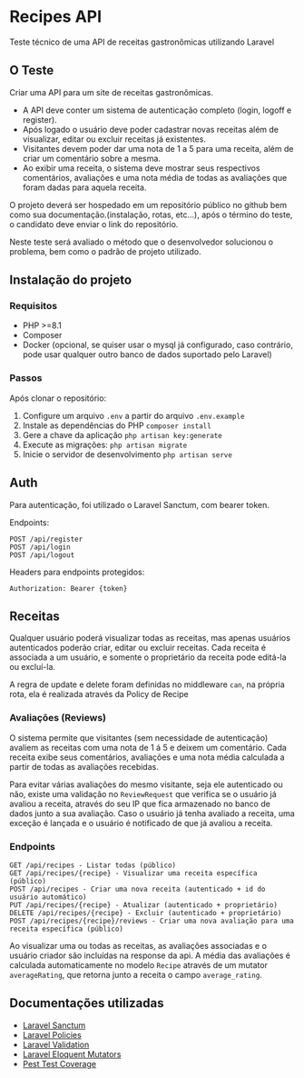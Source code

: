 # Recipes API

Teste técnico de uma API de receitas gastronômicas utilizando Laravel

## O Teste

Criar uma API para um site de receitas gastronômicas.

* A API deve conter um sistema de autenticação completo (login, logoff e register).
* Após logado o usuário deve poder cadastrar novas receitas além de visualizar, editar ou excluir receitas já
  existentes.
* Visitantes devem poder dar uma nota de 1 a 5 para uma receita, além de criar um comentário sobre a mesma.
* Ao exibir uma receita, o sistema deve mostrar seus respectivos comentários, avaliações e uma nota média de todas as
  avaliações que foram dadas para aquela receita.

O projeto deverá ser hospedado em um repositório público no github bem como sua documentação.(instalação, rotas, etc…),
após o término do teste, o candidato deve enviar o link do repositório.

Neste teste será avaliado o método que o desenvolvedor solucionou o problema, bem como o padrão de projeto utilizado.

## Instalação do projeto

### Requisitos

* PHP >=8.1
* Composer
* Docker (opcional, se quiser usar o mysql já configurado, caso contrário, pode usar qualquer outro banco de dados
  suportado pelo Laravel)

### Passos

Após clonar o repositório:

1. Configure um arquivo `.env` a partir do arquivo `.env.example`
2. Instale as dependências do PHP `composer install`
3. Gere a chave da aplicação `php artisan key:generate`
4. Execute as migrações: `php artisan migrate`
5. Inicie o servidor de desenvolvimento `php artisan serve`

## Auth

Para autenticação, foi utilizado o Laravel Sanctum, com bearer token.

Endpoints:

```
POST /api/register
POST /api/login
POST /api/logout
```

Headers para endpoints protegidos:

```
Authorization: Bearer {token}
```

## Receitas

Qualquer usuário poderá visualizar todas as receitas, mas apenas usuários autenticados poderão criar, editar ou excluir
receitas. Cada receita é associada a um usuário, e somente o proprietário da receita pode editá-la ou excluí-la.

A regra de update e delete foram definidas no middleware `can`, na própria rota, ela é realizada através da Policy de
Recipe

### Avaliações (Reviews)

O sistema permite que visitantes (sem necessidade de autenticação) avaliem as receitas com uma nota de 1 á 5 e deixem um
comentário. Cada receita exibe seus comentários, avaliações e uma nota média calculada a partir de todas as avaliações
recebidas.

Para evitar várias avaliações do mesmo visitante, seja ele autenticado ou não, existe uma validação no `ReviewRequest`
que verifica se o usuário já avaliou a receita, através do seu IP que fica armazenado no banco de dados junto a sua
avaliação. Caso o usuário já tenha avaliado a receita, uma exceção é lançada e o usuário é notificado de que já avaliou
a receita.

### Endpoints

```
GET /api/recipes - Listar todas (público)
GET /api/recipes/{recipe} - Visualizar uma receita específica (público)
POST /api/recipes - Criar uma nova receita (autenticado + id do usuário automático)
PUT /api/recipes/{recipe} - Atualizar (autenticado + proprietário)
DELETE /api/recipes/{recipe} - Excluir (autenticado + proprietário)
POST /api/recipes/{recipe}/reviews - Criar uma nova avaliação para uma receita específica (público)
```

Ao visualizar uma ou todas as receitas, as avaliações associadas e o usuário criador são incluídas na response da api. A
média das avaliações é calculada automaticamente no modelo `Recipe` através de um mutator `averageRating`, que retorna
junto a receita o campo `average_rating`.

## Documentações utilizadas

* [Laravel Sanctum](https://laravel.com/docs/12.x/sanctum)
* [Laravel Policies](https://laravel.com/docs/12.x/authorization#creating-policies)
* [Laravel Validation](https://laravel.com/docs/12.x/validation#performing-additional-validation-on-form-requests)
* [Laravel Eloquent Mutators](https://laravel.com/docs/12.x/eloquent-mutators)
* [Pest Test Coverage](https://pestphp.com/docs/test-coverage)
